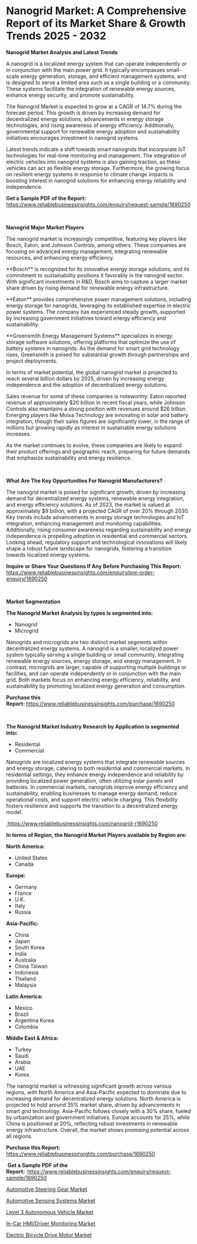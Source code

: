 <p><h1>Nanogrid Market: A Comprehensive Report of its Market Share & Growth Trends 2025 - 2032</h1></p><p><strong>Nanogrid Market Analysis and Latest Trends</strong></p>
<p><p>A nanogrid is a localized energy system that can operate independently or in conjunction with the main power grid. It typically encompasses small-scale energy generation, storage, and efficient management systems, and is designed to serve a limited area such as a single building or a community. These systems facilitate the integration of renewable energy sources, enhance energy security, and promote sustainability.</p><p>The Nanogrid Market is expected to grow at a CAGR of 14.7% during the forecast period. This growth is driven by increasing demand for decentralized energy solutions, advancements in energy storage technologies, and rising awareness of energy efficiency. Additionally, governmental support for renewable energy adoption and sustainability initiatives encourages investment in nanogrid systems. </p><p>Latest trends indicate a shift towards smart nanogrids that incorporate IoT technologies for real-time monitoring and management. The integration of electric vehicles into nanogrid systems is also gaining traction, as these vehicles can act as flexible energy storage. Furthermore, the growing focus on resilient energy systems in response to climate change impacts is boosting interest in nanogrid solutions for enhancing energy reliability and independence.</p></p>
<p><strong>Get a Sample PDF of the Report:&nbsp;</strong> <a href="https://www.reliablebusinessinsights.com/enquiry/request-sample/1690250?utm_campaign=1837&utm_medium=2&utm_source=Github&utm_content=ia&utm_term=26032025&utm_id=nanogrid">https://www.reliablebusinessinsights.com/enquiry/request-sample/1690250</a></p>
<p>&nbsp;</p>
<p><strong>Nanogrid Major Market Players</strong></p>
<p><p>The nanogrid market is increasingly competitive, featuring key players like Bosch, Eaton, and Johnson Controls, among others. These companies are focusing on advanced energy management, integrating renewable resources, and enhancing energy efficiency.</p><p>**Bosch** is recognized for its innovative energy storage solutions, and its commitment to sustainability positions it favorably in the nanogrid sector. With significant investments in R&D, Bosch aims to capture a larger market share driven by rising demand for renewable energy infrastructure.</p><p>**Eaton** provides comprehensive power management solutions, including energy storage for nanogrids, leveraging its established expertise in electric power systems. The company has experienced steady growth, supported by increasing government initiatives toward energy efficiency and sustainability.</p><p>**Greensmith Energy Management Systems** specializes in energy storage software solutions, offering platforms that optimize the use of battery systems in nanogrids. As the demand for smart grid technology rises, Greensmith is poised for substantial growth through partnerships and project deployments.</p><p>In terms of market potential, the global nanogrid market is projected to reach several billion dollars by 2025, driven by increasing energy independence and the adoption of decentralized energy solutions.</p><p>Sales revenue for some of these companies is noteworthy: Eaton reported revenue of approximately $20 billion in recent fiscal years, while Johnson Controls also maintains a strong position with revenues around $26 billion. Emerging players like Moixa Technology are innovating in solar and battery integration, though their sales figures are significantly lower, in the range of millions but growing rapidly as interest in sustainable energy solutions increases.</p><p>As the market continues to evolve, these companies are likely to expand their product offerings and geographic reach, preparing for future demands that emphasize sustainability and energy resilience.</p></p>
<p>&nbsp;</p>
<p><strong>What Are The Key Opportunities For Nanogrid Manufacturers?</strong></p>
<p><p>The nanogrid market is poised for significant growth, driven by increasing demand for decentralized energy systems, renewable energy integration, and energy efficiency solutions. As of 2023, the market is valued at approximately $9 billion, with a projected CAGR of over 20% through 2030. Key trends include advancements in energy storage technologies and IoT integration, enhancing management and monitoring capabilities. Additionally, rising consumer awareness regarding sustainability and energy independence is propelling adoption in residential and commercial sectors. Looking ahead, regulatory support and technological innovations will likely shape a robust future landscape for nanogrids, fostering a transition towards localized energy systems.</p></p>
<p><strong>Inquire or Share Your Questions If Any Before Purchasing This Report:</strong> <a href="https://www.reliablebusinessinsights.com/enquiry/pre-order-enquiry/1690250?utm_campaign=1837&utm_medium=2&utm_source=Github&utm_content=ia&utm_term=26032025&utm_id=nanogrid">https://www.reliablebusinessinsights.com/enquiry/pre-order-enquiry/1690250</a></p>
<p>&nbsp;</p>
<p><strong>Market Segmentation</strong></p>
<p><strong>The Nanogrid Market Analysis by types is segmented into:</strong></p>
<p><ul><li>Nanogrid</li><li>Microgrid</li></ul></p>
<p><p>Nanogrids and microgrids are two distinct market segments within decentralized energy systems. A nanogrid is a smaller, localized power system typically serving a single building or small community, integrating renewable energy sources, energy storage, and energy management. In contrast, microgrids are larger, capable of supporting multiple buildings or facilities, and can operate independently or in conjunction with the main grid. Both markets focus on enhancing energy efficiency, reliability, and sustainability by promoting localized energy generation and consumption.</p></p>
<p><strong>Purchase this Report:&nbsp;</strong><a href="https://www.reliablebusinessinsights.com/purchase/1690250?utm_campaign=1837&utm_medium=2&utm_source=Github&utm_content=ia&utm_term=26032025&utm_id=nanogrid">https://www.reliablebusinessinsights.com/purchase/1690250</a></p>
<p>&nbsp;</p>
<p><strong>The Nanogrid Market Industry Research by Application is segmented into:</strong></p>
<p><ul><li>Residental</li><li>Commercial</li></ul></p>
<p><p>Nanogrids are localized energy systems that integrate renewable sources and energy storage, catering to both residential and commercial markets. In residential settings, they enhance energy independence and reliability by providing localized power generation, often utilizing solar panels and batteries. In commercial markets, nanogrids improve energy efficiency and sustainability, enabling businesses to manage energy demand, reduce operational costs, and support electric vehicle charging. This flexibility fosters resilience and supports the transition to a decentralized energy model.</p></p>
<p><a href="https://www.reliablebusinessinsights.com/nanogrid-r1690250?utm_campaign=1837&utm_medium=2&utm_source=Github&utm_content=ia&utm_term=26032025&utm_id=nanogrid">&nbsp;https://www.reliablebusinessinsights.com/nanogrid-r1690250</a></p>
<p><strong>In terms of Region, the Nanogrid Market Players available by Region are:</strong></p>
<p>
    <p> <strong> North America: </strong>
        <ul>
            <li>United States</li>
            <li>Canada</li>
        </ul>
        </p> 
    <p> <strong> Europe: </strong>
        <ul>
            <li>Germany</li>
            <li>France</li>
            <li>U.K.</li>
            <li>Italy</li>
            <li>Russia</li>
        </ul>
        </p> 
    <p> <strong> Asia-Pacific: </strong>
        <ul>
            <li>China</li>
            <li>Japan</li>
            <li>South Korea</li>
            <li>India</li>
            <li>Australia</li>
            <li>China Taiwan</li>
            <li>Indonesia</li>
            <li>Thailand</li>
            <li>Malaysia</li>
        </ul>
        </p> 
    <p> <strong> Latin America: </strong>
        <ul>
            <li>Mexico</li>
            <li>Brazil</li>
            <li>Argentina Korea</li>
            <li>Colombia</li>
        </ul>
        </p> 
    <p> <strong> Middle East & Africa: </strong>
        <ul>
            <li>Turkey</li>
            <li>Saudi</li>
            <li>Arabia</li>
            <li>UAE</li>
            <li>Korea</li>
        </ul>
    </p>
    </p>
<p><p>The nanogrid market is witnessing significant growth across various regions, with North America and Asia-Pacific expected to dominate due to increasing demand for decentralized energy solutions. North America is projected to hold around 35% market share, driven by advancements in smart grid technology. Asia-Pacific follows closely with a 30% share, fueled by urbanization and government initiatives. Europe accounts for 25%, while China is positioned at 20%, reflecting robust investments in renewable energy infrastructure. Overall, the market shows promising potential across all regions.</p></p>
<p><strong>Purchase this Report: </strong><a href="https://www.reliablebusinessinsights.com/purchase/1690250?utm_campaign=1837&utm_medium=2&utm_source=Github&utm_content=ia&utm_term=26032025&utm_id=nanogrid">https://www.reliablebusinessinsights.com/purchase/1690250</a></p>
<p>&nbsp;<strong>Get a Sample PDF of the Report:&nbsp;&nbsp;</strong><a href="https://www.reliablebusinessinsights.com/enquiry/request-sample/1690250?utm_campaign=1837&utm_medium=2&utm_source=Github&utm_content=ia&utm_term=26032025&utm_id=nanogrid">https://www.reliablebusinessinsights.com/enquiry/request-sample/1690250</a></p>
<p><strong></strong></p>
<p><p><a href="https://github.com/rakowpleetj1/Market-Research-Report-List-1/blob/main/automotive-steering-gear-market.md?utm_campaign=1837&utm_medium=2&utm_source=Github&utm_content=ia&utm_term=26032025&utm_id=nanogrid">Automotive Steering Gear Market</a></p><p><a href="https://github.com/buenayankobl/Market-Research-Report-List-1/blob/main/automotive-sensing-systems-market.md?utm_campaign=1837&utm_medium=2&utm_source=Github&utm_content=ia&utm_term=26032025&utm_id=nanogrid">Automotive Sensing Systems Market</a></p><p><a href="https://github.com/mcveathuane2/Market-Research-Report-List-1/blob/main/level-3-autonomous-vehicle-market.md?utm_campaign=1837&utm_medium=2&utm_source=Github&utm_content=ia&utm_term=26032025&utm_id=nanogrid">Level 3 Autonomous Vehicle Market</a></p><p><a href="https://github.com/laingragle95/Market-Research-Report-List-1/blob/main/in-car-hmidriver-monitoring-market.md?utm_campaign=1837&utm_medium=2&utm_source=Github&utm_content=ia&utm_term=26032025&utm_id=nanogrid">In-Car HMI/Driver Monitoring Market</a></p><p><a href="https://github.com/omduthkevork/Market-Research-Report-List-1/blob/main/electric-bicycle-drive-motor-market.md?utm_campaign=1837&utm_medium=2&utm_source=Github&utm_content=ia&utm_term=26032025&utm_id=nanogrid">Electric Bicycle Drive Motor Market</a></p></p>